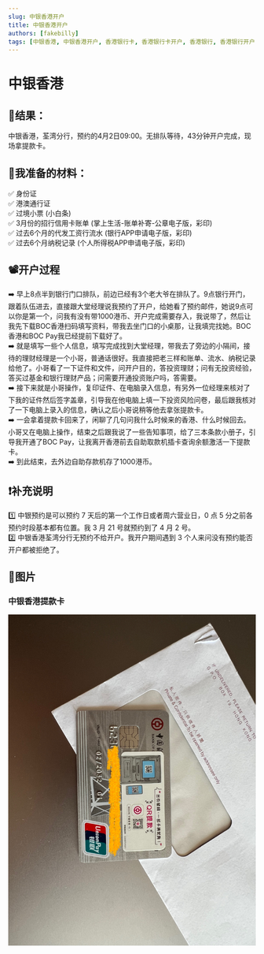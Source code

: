 ```yaml
---
slug: 中银香港开户
title: 中银香港开户
authors: [fakebilly]
tags: [中银香港, 中银香港开户, 香港银行卡, 香港银行卡开户, 香港银行, 香港银行开户]
---
```


# 中银香港

## 🎉结果：
中银香港，荃湾分行，预约的4月2日09:00。无排队等待，43分钟开户完成，现场拿提款卡。  

## 📜我准备的材料：
✅ 身份证  
✅ 港澳通行证  
✅ 过境小票 (小白条)  
✅ 3月份的招行信用卡账单 (掌上生活-账单补寄-公章电子版，彩印)  
✅ 过去6个月的代发工资行流水 (银行APP申请电子版，彩印)  
✅ 过去6个月纳税记录 (个人所得税APP申请电子版，彩印)  

## 📽️开户过程
➡️ 早上8点半到银行门口排队，前边已经有3个老大爷在排队了。9点银行开门，跟着队伍进去，直接跟大堂经理说我预约了开户，给她看了预约邮件，她说9点可以你是第一个，问我有没有带1000港币、开户完成需要存入，我说带了，然后让我先下载BOC香港扫码填写资料，带我去坐门口的小桌那，让我填完找她。BOC 香港和BOC Pay我已经提前下载好了。  
➡️ 就是填写一些个人信息，填写完成找到大堂经理，带我去了旁边的小隔间，接待的理财经理是一个小哥，普通话很好。我直接把老三样和账单、流水、纳税记录给他了。小哥看了一下证件和文件，问开户目的，答投资理财；问有无投资经验，答买过基金和银行理财产品；问需要开通投资账户吗，答需要。  
➡️ 接下来就是小哥操作，复印证件、在电脑录入信息，有另外一位经理来核对了下我的证件然后签字盖章，引导我在他电脑上填一下投资风险问卷，最后跟我核对了一下电脑上录入的信息，确认之后小哥说稍等他去拿张提款卡。  
➡️ 一会拿着提款卡回来了，闲聊了几句问我什么时候来的香港、什么时候回去。小哥又在电脑上操作，结束之后跟我说了一些告知事项，给了三本条款小册子，引导我开通了BOC Pay，让我离开香港前去自助取款机插卡查询余额激活一下提款卡。  
➡️ 到此结束，去外边自助存款机存了1000港币。  

## ❗补充说明
1️⃣ 中银预约是可以预约 7 天后的第一个工作日或者周六营业日，0 点 5 分之前各预约时段基本都有位置。我 3 月 21 号就预约到了 4 月 2 号。  
2️⃣ 中银香港荃湾分行无预约不给开户。我开户期间遇到 3 个人来问没有预约能否开户都被拒绝了。

## 📸图片
### 中银香港提款卡
![avatar](./boc-hk-bankcard.jpeg)
